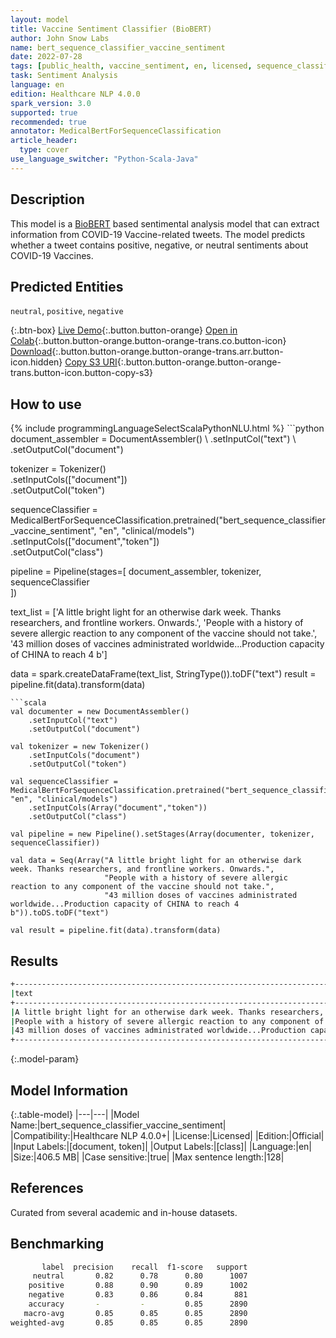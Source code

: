 ```yaml
---
layout: model
title: Vaccine Sentiment Classifier (BioBERT)
author: John Snow Labs
name: bert_sequence_classifier_vaccine_sentiment
date: 2022-07-28
tags: [public_health, vaccine_sentiment, en, licensed, sequence_classification]
task: Sentiment Analysis
language: en
edition: Healthcare NLP 4.0.0
spark_version: 3.0
supported: true
recommended: true
annotator: MedicalBertForSequenceClassification
article_header:
  type: cover
use_language_switcher: "Python-Scala-Java"
---
```


## Description

This model is a [BioBERT](https://nlp.johnsnowlabs.com/2022/07/18/biobert_pubmed_base_cased_v1.2_en_3_0.html) based sentimental analysis model that can extract information from COVID-19 Vaccine-related tweets. The model predicts whether a tweet contains positive, negative, or neutral sentiments about COVID-19 Vaccines.

## Predicted Entities

`neutral`, `positive`, `negative`

{:.btn-box}
[Live Demo](https://demo.johnsnowlabs.com/healthcare/PUBLIC_HEALTH_VACCINE_STATUS/){:.button.button-orange}
[Open in Colab](https://colab.research.google.com/github/JohnSnowLabs/spark-nlp-workshop/blob/master/tutorials/streamlit_notebooks/healthcare/PUBLIC_HEALTH_MB4SC.ipynb){:.button.button-orange.button-orange-trans.co.button-icon}
[Download](https://s3.amazonaws.com/auxdata.johnsnowlabs.com/clinical/models/bert_sequence_classifier_vaccine_sentiment_en_4.0.0_3.0_1658995472179.zip){:.button.button-orange.button-orange-trans.arr.button-icon.hidden}
[Copy S3 URI](s3://auxdata.johnsnowlabs.com/clinical/models/bert_sequence_classifier_vaccine_sentiment_en_4.0.0_3.0_1658995472179.zip){:.button.button-orange.button-orange-trans.button-icon.button-copy-s3}

## How to use



<div class="tabs-box" markdown="1">
{% include programmingLanguageSelectScalaPythonNLU.html %}
```python
document_assembler = DocumentAssembler() \
    .setInputCol("text") \
    .setOutputCol("document")

tokenizer = Tokenizer() \
    .setInputCols(["document"]) \
    .setOutputCol("token")

sequenceClassifier = MedicalBertForSequenceClassification.pretrained("bert_sequence_classifier_vaccine_sentiment", "en", "clinical/models")\
    .setInputCols(["document","token"])\
    .setOutputCol("class")

pipeline = Pipeline(stages=[
    document_assembler, 
    tokenizer,
    sequenceClassifier    
])

text_list = ['A little bright light for an otherwise dark week. Thanks researchers, and frontline workers. Onwards.', 
             'People with a history of severe allergic reaction to any component of the vaccine should not take.', 
             '43 million doses of vaccines administrated worldwide...Production capacity of CHINA to reach 4 b']

data = spark.createDataFrame(text_list, StringType()).toDF("text")
result = pipeline.fit(data).transform(data)
```
```scala
val documenter = new DocumentAssembler() 
    .setInputCol("text") 
    .setOutputCol("document")

val tokenizer = new Tokenizer()
    .setInputCols("document")
    .setOutputCol("token")

val sequenceClassifier = MedicalBertForSequenceClassification.pretrained("bert_sequence_classifier_vaccine_sentiment", "en", "clinical/models")
    .setInputCols(Array("document","token"))
    .setOutputCol("class")

val pipeline = new Pipeline().setStages(Array(documenter, tokenizer, sequenceClassifier))

val data = Seq(Array("A little bright light for an otherwise dark week. Thanks researchers, and frontline workers. Onwards.", 
                     "People with a history of severe allergic reaction to any component of the vaccine should not take.", 
                     "43 million doses of vaccines administrated worldwide...Production capacity of CHINA to reach 4 b")).toDS.toDF("text")

val result = pipeline.fit(data).transform(data)
```
</div>

## Results

```bash
+-----------------------------------------------------------------------------------------------------+----------+
|text                                                                                                 |class     |
+-----------------------------------------------------------------------------------------------------+----------+
|A little bright light for an otherwise dark week. Thanks researchers, and frontline workers. Onwards.|[positive]|
|People with a history of severe allergic reaction to any component of the vaccine should not take.   |[negative]|
|43 million doses of vaccines administrated worldwide...Production capacity of CHINA to reach 4 b     |[neutral] |
+-----------------------------------------------------------------------------------------------------+----------+
```

{:.model-param}
## Model Information

{:.table-model}
|---|---|
|Model Name:|bert_sequence_classifier_vaccine_sentiment|
|Compatibility:|Healthcare NLP 4.0.0+|
|License:|Licensed|
|Edition:|Official|
|Input Labels:|[document, token]|
|Output Labels:|[class]|
|Language:|en|
|Size:|406.5 MB|
|Case sensitive:|true|
|Max sentence length:|128|

## References

Curated from several academic and in-house datasets.

## Benchmarking

```bash
       label  precision    recall  f1-score   support 
     neutral       0.82      0.78      0.80      1007 
    positive       0.88      0.90      0.89      1002 
    negative       0.83      0.86      0.84       881 
    accuracy       -         -         0.85      2890 
   macro-avg       0.85      0.85      0.85      2890 
weighted-avg       0.85      0.85      0.85      2890 
```
